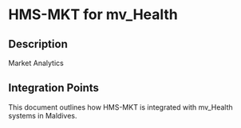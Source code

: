 # HMS-MKT for mv_Health

## Description

Market Analytics

## Integration Points

This document outlines how HMS-MKT is integrated with mv_Health systems in Maldives.

